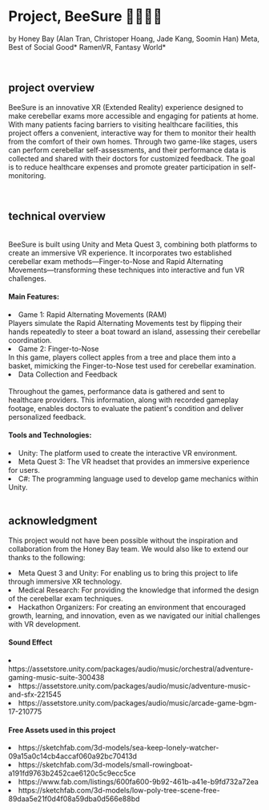 # Project, BeeSure 🐝🧑‍⚕🏥
by Honey Bay (Alan Tran, Christoper Hoang, Jade Kang, Soomin Han) 
Meta, Best of Social Good*
RamenVR, Fantasy World*

<br>

## project overview
BeeSure is an innovative XR (Extended Reality) experience designed to make cerebellar exams more accessible and engaging for patients at home. With many patients facing barriers to visiting healthcare facilities, this project offers a convenient, interactive way for them to monitor their health from the comfort of their own homes. Through two game-like stages, users can perform cerebellar self-assessments, and their performance data is collected and shared with their doctors for customized feedback. The goal is to reduce healthcare expenses and promote greater participation in self-monitoring.

<br>

## technical overview
<br>
BeeSure is built using Unity and Meta Quest 3, combining both platforms to create an immersive VR experience. It incorporates two established cerebellar exam methods—Finger-to-Nose and Rapid Alternating Movements—transforming these techniques into interactive and fun VR challenges.
<h4> Main Features: </h4>
<li> Game 1: Rapid Alternating Movements (RAM) </li>
Players simulate the Rapid Alternating Movements test by flipping their hands repeatedly to steer a boat toward an island, assessing their cerebellar coordination.
<li> Game 2: Finger-to-Nose </li>
In this game, players collect apples from a tree and place them into a basket, mimicking the Finger-to-Nose test used for cerebellar examination.
<li> Data Collection and Feedback </li>

<br>
Throughout the games, performance data is gathered and sent to healthcare providers. This information, along with recorded gameplay footage, enables doctors to evaluate the patient's condition and deliver personalized feedback.


<h4> Tools and Technologies: </h4>
<li> Unity: The platform used to create the interactive VR environment. </li>
<li> Meta Quest 3: The VR headset that provides an immersive experience for users. </li>
<li> C#: The programming language used to develop game mechanics within Unity. </li>

<br>

## acknowledgment
This project would not have been possible without the inspiration and collaboration from the Honey Bay team. We would also like to extend our thanks to the following:


<li> Meta Quest 3 and Unity: For enabling us to bring this project to life through immersive XR technology.</li>
<li> Medical Research: For providing the knowledge that informed the design of the cerebellar exam techniques. </li>
<li> Hackathon Organizers: For creating an environment that encouraged growth, learning, and innovation, even as we navigated our initial challenges with VR development. </li>


<h4>Sound Effect</h4>
<li>https://assetstore.unity.com/packages/audio/music/orchestral/adventure-gaming-music-suite-300438</li>
<li>https://assetstore.unity.com/packages/audio/music/adventure-music-and-sfx-221545</li>
<li>https://assetstore.unity.com/packages/audio/music/arcade-game-bgm-17-210775</li>



<h4>Free Assets used in this project</h4>
<li>https://sketchfab.com/3d-models/sea-keep-lonely-watcher-09a15a0c14cb4accaf060a92bc70413d</li>
<li>https://sketchfab.com/3d-models/small-rowingboat-a191fd9763b2452cae6120c5c9ecc5ce</li>
<li>https://www.fab.com/listings/600fa600-9b92-461b-a41e-b9fd732a72ea</li>
<li>https://sketchfab.com/3d-models/low-poly-tree-scene-free-89daa5e21f0d4f08a59dba0d566e88bd  </li>
